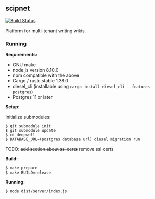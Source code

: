 ## scipnet
[![Build Status](https://travis-ci.org/Nu-SCPTheme/scipnet.svg?branch=master)](https://travis-ci.org/Nu-SCPTheme/scipnet)

Platform for multi-tenant writing wikis.

### Running

**Requirements:**

* GNU make
* node.js version 8.10.0
* npm compatible with the above
* Cargo / rustc stable 1.38.0
* diesel\_cli (installable using `cargo install diesel_cli --features postgres`)
* Postgres 11 or later

**Setup:**

Initialize submodules:
```
$ git submodule init
$ git submodule update
$ cd deepwell
$ DATABASE_URL=(postgres database url) diesel migration run
```

TODO: ~~add section about ssl certs~~ remove ssl certs

**Build:**

```
$ make prepare
$ make BUILD=release
```

**Running:**

```
$ node dist/server/index.js
```
